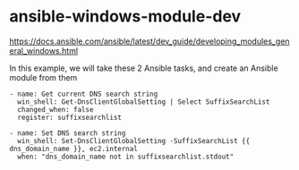 # ansible-windows-module-dev

https://docs.ansible.com/ansible/latest/dev_guide/developing_modules_general_windows.html

In this example, we will take these 2 Ansible tasks, and create an Ansible module from them

```
- name: Get current DNS search string
  win_shell: Get-DnsClientGlobalSetting | Select SuffixSearchList
  changed_when: false
  register: suffixsearchlist

- name: Set DNS search string
  win_shell: Set-DnsClientGlobalSetting -SuffixSearchList {{ dns_domain_name }}, ec2.internal
  when: "dns_domain_name not in suffixsearchlist.stdout"
```
